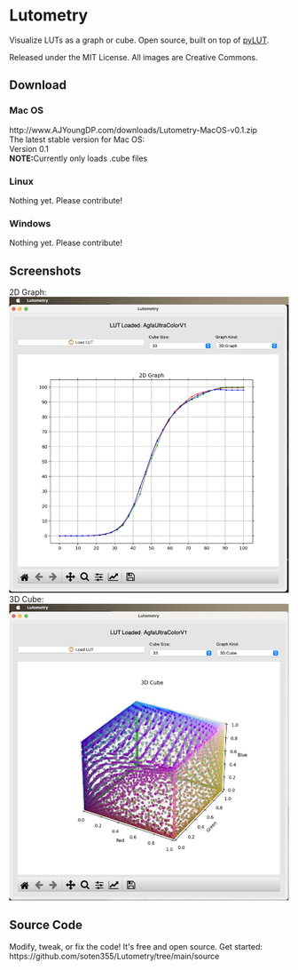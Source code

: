 # Lutometry
Visualize LUTs as a graph or cube. Open source, built on top of <a href = "https://github.com/gregcotten/pylut">pyLUT</a>.

Released under the MIT License. All images are Creative Commons.

<h2>Download</h2>
<h3>Mac OS</h3>
http://www.AJYoungDP.com/downloads/Lutometry-MacOS-v0.1.zip
<br>The latest stable version for Mac OS:
<br>Version 0.1
<br><b>NOTE:</b>Currently only loads .cube files
<h3>Linux</h3>
Nothing yet. Please contribute!
<h3>Windows</h3>
Nothing yet. Please contribute!

<h2>Screenshots</h2>
2D Graph:
<img src = "source/images/lutometry-screenshot-version0.1.jpg">
3D Cube:
<br><img src = "source/images/lutometry-screenshot-cube-version0.1.jpg">

<h2>Source Code</h2>
Modify, tweak, or fix the code! It's free and open source. Get started:
<br>https://github.com/soten355/Lutometry/tree/main/source
